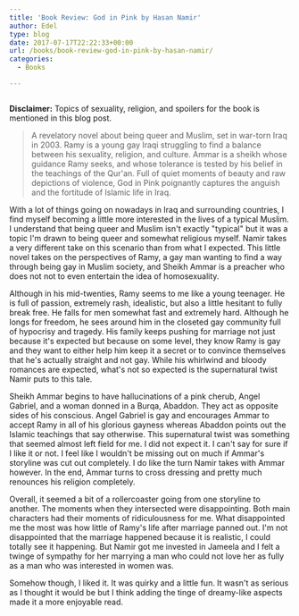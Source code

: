 ```yaml
---
title: 'Book Review: God in Pink by Hasan Namir'
author: Edel
type: blog
date: 2017-07-17T22:22:33+00:00
url: /books/book-review-god-in-pink-by-hasan-namir/
categories:
  - Books

---
```

<img data-attachment-id="591" data-permalink="http://edelgrace.me/blog/books/book-review-god-in-pink-by-hasan-namir/attachment/god-in-pink/" data-orig-file="https://i1.wp.com/edelgrace.me/blog/wp-content/uploads/2017/07/god-in-pink.png?fit=189%2C275" data-orig-size="189,275" data-comments-opened="1" data-image-meta="{&quot;aperture&quot;:&quot;0&quot;,&quot;credit&quot;:&quot;&quot;,&quot;camera&quot;:&quot;&quot;,&quot;caption&quot;:&quot;&quot;,&quot;created_timestamp&quot;:&quot;0&quot;,&quot;copyright&quot;:&quot;&quot;,&quot;focal_length&quot;:&quot;0&quot;,&quot;iso&quot;:&quot;0&quot;,&quot;shutter_speed&quot;:&quot;0&quot;,&quot;title&quot;:&quot;&quot;,&quot;orientation&quot;:&quot;0&quot;}" data-image-title="god-in-pink" data-image-description="" data-medium-file="https://i1.wp.com/edelgrace.me/blog/wp-content/uploads/2017/07/god-in-pink.png?fit=189%2C275" data-large-file="https://i1.wp.com/edelgrace.me/blog/wp-content/uploads/2017/07/god-in-pink.png?fit=189%2C275" src="https://i1.wp.com/edelgrace.me/blog/wp-content/uploads/2017/07/god-in-pink.png?resize=189%2C275" alt="" class="alignleft size-full wp-image-591" data-recalc-dims="1" />

**Disclaimer:** Topics of sexuality, religion, and spoilers for the book is mentioned in this blog post.

> A revelatory novel about being queer and Muslim, set in war-torn Iraq in 2003. Ramy is a young gay Iraqi struggling to find a balance between his sexuality, religion, and culture. Ammar is a sheikh whose guidance Ramy seeks, and whose tolerance is tested by his belief in the teachings of the Qur'an. Full of quiet moments of beauty and raw depictions of violence, God in Pink poignantly captures the anguish and the fortitude of Islamic life in Iraq.

With a lot of things going on nowadays in Iraq and surrounding countries, I find myself becoming a little more interested in the lives of a typical Muslim. I understand that being queer and Muslim isn't exactly "typical" but it was a topic I'm drawn to being queer and somewhat religious myself. Namir takes a very different take on this scenario than from what I expected. This little novel takes on the perspectives of Ramy, a gay man wanting to find a way through being gay in Muslim society, and Sheikh Ammar is a preacher who does not not to even entertain the idea of homosexuality.

Although in his mid-twenties, Ramy seems to me like a young teenager. He is full of passion, extremely rash, idealistic, but also a little hesitant to fully break free. He falls for men somewhat fast and extremely hard. Although he longs for freedom, he sees around him in the closeted gay community full of hypocrisy and tragedy. His family keeps pushing for marriage not just because it's expected but because on some level, they know Ramy is gay and they want to either help him keep it a secret or to convince themselves that he's actually straight and not gay. While his whirlwind and bloody romances are expected, what's not so expected is the supernatural twist Namir puts to this tale.

Sheikh Ammar begins to have hallucinations of a pink cherub, Angel Gabriel, and a woman donned in a Burqa, Abaddon. They act as opposite sides of his conscious. Angel Gabriel is gay and encourages Ammar to accept Ramy in all of his glorious gayness whereas Abaddon points out the Islamic teachings that say otherwise. This supernatural twist was something that seemed almost left field for me. I did not expect it. I can't say for sure if I like it or not. I feel like I wouldn't be missing out on much if Ammar's storyline was cut out completely. I do like the turn Namir takes with Ammar however. In the end, Ammar turns to cross dressing and pretty much renounces his religion completely.

Overall, it seemed a bit of a rollercoaster going from one storyline to another. The moments when they intersected were disappointing. Both main characters had their moments of ridiculousness for me. What disappointed me the most was how little of Ramy's life after marriage panned out. I'm not disappointed that the marriage happened because it is realistic, I could totally see it happening. But Namir got me invested in Jameela and I felt a twinge of sympathy for her marrying a man who could not love her as fully as a man who was interested in women was.

Somehow though, I liked it. It was quirky and a little fun. It wasn't as serious as I thought it would be but I think adding the tinge of dreamy-like aspects made it a more enjoyable read.